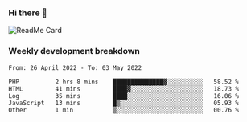 ### Hi there 👋

<!--
**itzcy/itzcy** is a ✨ _special_ ✨ repository because its `README.md` (this file) appears on your GitHub profile.

Here are some ideas to get you started:

- 🔭 I’m currently working on ...
- 🌱 I’m currently learning ...
- 👯 I’m looking to collaborate on ...
- 🤔 I’m looking for help with ...
- 💬 Ask me about ...
- 📫 How to reach me: ...
- 😄 Pronouns: ...
- ⚡ Fun fact: ...
-->
![ReadMe Card](https://github-readme-stats.vercel.app/api?username=itzcy&show_icons=true&title_color=2d3198&icon_color=797cb8&text_color=24292e&bg_color=f6f8fa)

### Weekly development breakdown
<!--START_SECTION:waka-->

```text
From: 26 April 2022 - To: 03 May 2022

PHP          2 hrs 8 mins    ██████████████▓░░░░░░░░░░   58.52 %
HTML         41 mins         ████▓░░░░░░░░░░░░░░░░░░░░   18.73 %
Log          35 mins         ████░░░░░░░░░░░░░░░░░░░░░   16.06 %
JavaScript   13 mins         █▒░░░░░░░░░░░░░░░░░░░░░░░   05.93 %
Other        1 min           ▒░░░░░░░░░░░░░░░░░░░░░░░░   00.76 %
```

<!--END_SECTION:waka-->
